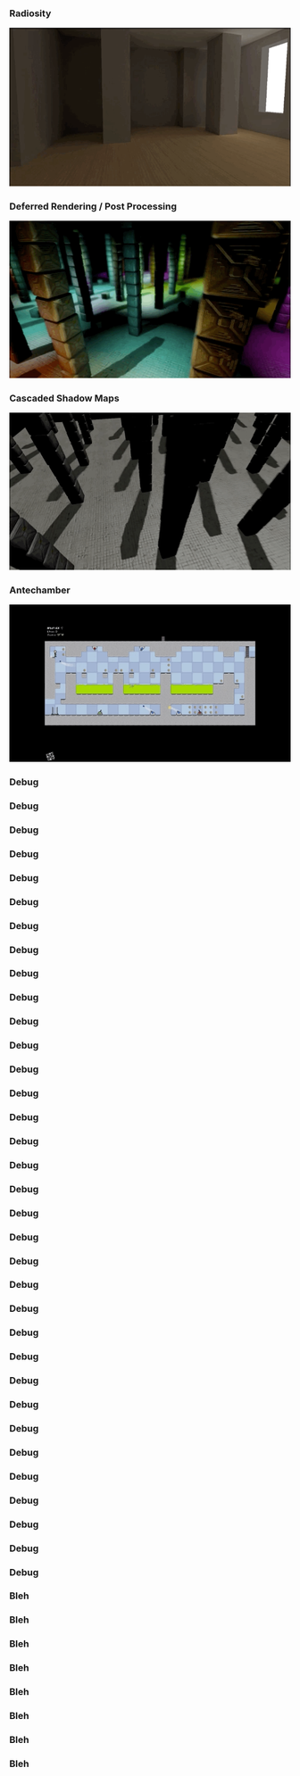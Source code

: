 
### Radiosity
[![Radiosity](assets/demos/radiosity.gif)](https://vimeo.com/10592692)

### Deferred Rendering / Post Processing
[![Deferred Rendering](assets/demos/deferred-rendering.gif)](https://vimeo.com/10589417)

### Cascaded Shadow Maps
[![Cascaded Shadow Maps](assets/demos/cascaded-shadow-maps.gif)](https://vimeo.com/10048780)

### Antechamber
[![Antechamber](assets/demos/antechamber.gif)](https://vimeo.com/5145156)

### Debug
### Debug
### Debug
### Debug
### Debug
### Debug
### Debug
### Debug
### Debug
### Debug
### Debug
### Debug
### Debug
### Debug
### Debug
### Debug
### Debug
### Debug
### Debug
### Debug
### Debug
### Debug
### Debug
### Debug
### Debug
### Debug
### Debug
### Debug
### Debug
### Debug
### Debug
### Debug
### Debug
### Debug
### Bleh
### Bleh
### Bleh
### Bleh
### Bleh
### Bleh
### Bleh
### Bleh

